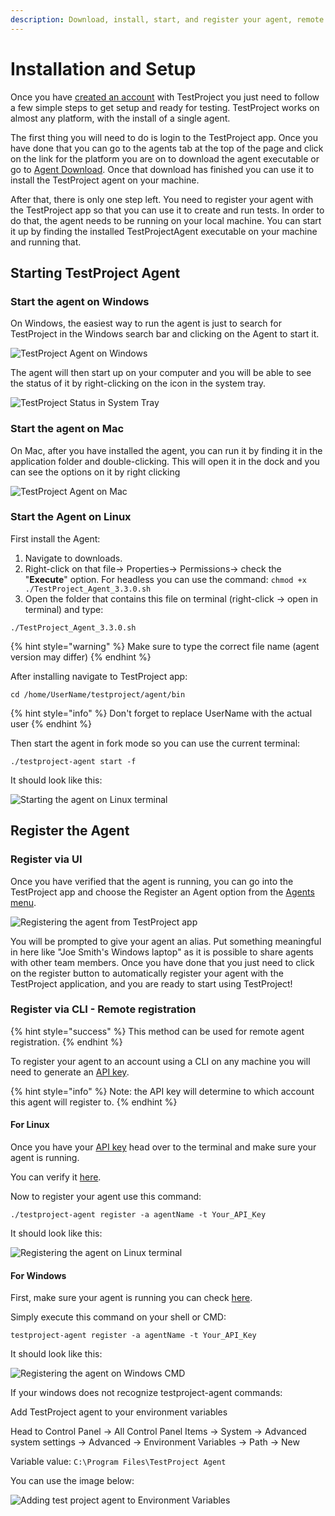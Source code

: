 ```yaml
---
description: Download, install, start, and register your agent, remote registration.
---
```


# Installation and Setup

Once you have [created an account](creating-an-account.md) with TestProject you just need to follow a few simple steps to get setup and ready for testing.  TestProject works on almost any platform, with the install of a single agent.

The first thing you will need to do is login to the TestProject app. Once you have done that you can go to the agents tab at the top of the page and click on the link for the platform you are on to download the agent executable or go to [Agent Download](https://app.testproject.io/#/download). Once that download has finished you can use it to install the TestProject agent on your machine.

After that, there is only one step left. You need to register your agent with the TestProject app so that you can use it to create and run tests. In order to do that, the agent needs to be running on your local machine. You can start it up by finding the installed TestProjectAgent executable on your machine and running that.

## Starting TestProject Agent

### Start the agent on Windows

On Windows, the easiest way to run the agent is just to search for TestProject in the Windows search bar and clicking on the Agent to start it.

![TestProject Agent on Windows](<../.gitbook/assets/image (65).png>)

The agent will then start up on your computer and you will be able to see the status of it by right-clicking on the icon in the system tray.

![TestProject Status in System Tray](<../.gitbook/assets/image (1) (1).png>)

### Start the agent on Mac

On Mac, after you have installed the agent, you can run it by finding it in the application folder and double-clicking. This will open it in the dock and you can see the options on it by right clicking&#x20;

![TestProject Agent on Mac](<../.gitbook/assets/image (9).png>)

### Start the Agent on Linux

First install the Agent:

1. Navigate to downloads.
2. Right-click on that file-> Properties-> Permissions-> check the "**Execute**" option. For headless you can use the command: `chmod +x ./TestProject_Agent_3.3.0.sh`
3. Open the folder that contains this file on terminal (right-click -> open in terminal) and type:

```
./TestProject_Agent_3.3.0.sh
```

{% hint style="warning" %}
Make sure to type the correct file name (agent version may differ)
{% endhint %}

After installing navigate to TestProject app:

```
cd /home/UserName/testproject/agent/bin
```

{% hint style="info" %}
Don't forget to replace UserName with the actual user
{% endhint %}

Then start the agent in fork mode so you can use the current terminal:

```
./testproject-agent start -f
```

It should look like this:

![Starting the agent on Linux terminal](<../.gitbook/assets/image (402).png>)

## Register the Agent

### Register via UI

Once you have verified that the agent is running, you can go into the TestProject app and choose the Register an Agent option from the [Agents menu](https://app.testproject.io/#/agents).

![Registering the agent from TestProject app](<../.gitbook/assets/image (400).png>)

You will be prompted to give your agent an alias. Put something meaningful in here like "Joe Smith's Windows laptop" as it is possible to share agents with other team members. Once you have done that you just need to click on the register button to automatically register your agent with the TestProject application, and you are ready to start using TestProject!

### Register via CLI - Remote registration&#x20;

{% hint style="success" %}
This method can be used for remote agent registration.
{% endhint %}

To register your agent to an account using a CLI on any machine you will need to generate an [API key](https://docs.testproject.io/api/getting-started-with-using-the-testproject-api#getting-an-api-key).

{% hint style="info" %}
Note: the API key will determine to which account this agent will register to.&#x20;
{% endhint %}

#### For Linux

Once you have your [API key](https://docs.testproject.io/api/getting-started-with-using-the-testproject-api#getting-an-api-key) head over to the terminal and make sure your agent is running.

You can verify it [here](https://docs.testproject.io/getting-started/installation-and-setup#linux).

Now to register your agent use this command:

```
./testproject-agent register -a agentName -t Your_API_Key
```

It should look like this:

![Registering the agent on Linux terminal](<../.gitbook/assets/image (404).png>)

#### For Windows&#x20;

First, make sure your agent is running you can check [here](https://docs.testproject.io/getting-started/installation-and-setup#windows).

Simply execute this command on your shell or CMD:

```
testproject-agent register -a agentName -t Your_API_Key
```

It should look like this:

![Registering the agent on Windows CMD](<../.gitbook/assets/image (403).png>)

If your windows does not recognize testproject-agent commands:

Add TestProject agent to your environment variables

Head to Control Panel -> All Control Panel Items -> System -> Advanced system settings -> Advanced -> Environment Variables -> Path -> New

Variable value: `C:\Program Files\TestProject Agent`

You can use the image below:

![Adding test project agent to Environment Variables ](<../.gitbook/assets/image (406).png>)


